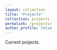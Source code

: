 ```yaml
---
layout: collection
title: "Projects"
collection: projects
permalink: /projects/
author_profile: false
---
```


Current projects.